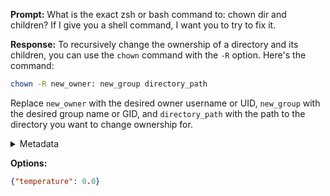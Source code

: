 **Prompt:**
What is the exact zsh or bash command to: chown dir and children? If I give you a shell command, I want you to try to fix it.

**Response:**
To recursively change the ownership of a directory and its children, you can use the `chown` command with the `-R` option. Here's the command:

```bash
chown -R new_owner: new_group directory_path
```

Replace `new_owner` with the desired owner username or UID, `new_group` with the desired group name or GID, and `directory_path` with the path to the directory you want to change ownership for.

<details><summary>Metadata</summary>

- Duration: 3553 ms
- Datetime: 2023-08-06T12:14:28.000230
- Model: gpt-3.5-turbo-0613

</details>

**Options:**
```json
{"temperature": 0.0}
```

